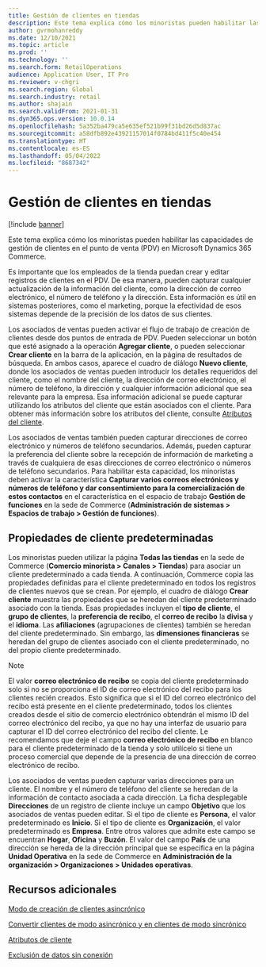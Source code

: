 ```yaml
---
title: Gestión de clientes en tiendas
description: Este tema explica cómo los minoristas pueden habilitar las capacidades de gestión de clientes en el punto de venta (PDV) en Microsoft Dynamics 365 Commerce.
author: gvrmohanreddy
ms.date: 12/10/2021
ms.topic: article
ms.prod: ''
ms.technology: ''
ms.search.form: RetailOperations
audience: Application User, IT Pro
ms.reviewer: v-chgri
ms.search.region: Global
ms.search.industry: retail
ms.author: shajain
ms.search.validFrom: 2021-01-31
ms.dyn365.ops.version: 10.0.14
ms.openlocfilehash: 5a352ba479ca5e635ef521b99f31bd26d5d837ac
ms.sourcegitcommit: a58dfb892e43921157014f0784bd411f5c40e454
ms.translationtype: HT
ms.contentlocale: es-ES
ms.lasthandoff: 05/04/2022
ms.locfileid: "8687342"
---
```

# <a name="customer-management-in-stores"></a>Gestión de clientes en tiendas

[!include [banner](includes/banner.md)]

Este tema explica cómo los minoristas pueden habilitar las capacidades de gestión de clientes en el punto de venta (PDV) en Microsoft Dynamics 365 Commerce.

Es importante que los empleados de la tienda puedan crear y editar registros de clientes en el PDV. De esa manera, pueden capturar cualquier actualización de la información del cliente, como la dirección de correo electrónico, el número de teléfono y la dirección. Esta información es útil en sistemas posteriores, como el marketing, porque la efectividad de esos sistemas depende de la precisión de los datos de sus clientes.

Los asociados de ventas pueden activar el flujo de trabajo de creación de clientes desde dos puntos de entrada de PDV. Pueden seleccionar un botón que esté asignado a la operación **Agregar cliente**, o pueden seleccionar **Crear cliente** en la barra de la aplicación, en la página de resultados de búsqueda. En ambos casos, aparece el cuadro de diálogo **Nuevo cliente**, donde los asociados de ventas pueden introducir los detalles requeridos del cliente, como el nombre del cliente, la dirección de correo electrónico, el número de teléfono, la dirección y cualquier información adicional que sea relevante para la empresa. Esa información adicional se puede capturar utilizando los atributos del cliente que están asociados con el cliente. Para obtener más información sobre los atributos del cliente, consulte [Atributos del cliente](dev-itpro/customer-attributes.md).

Los asociados de ventas también pueden capturar direcciones de correo electrónico y números de teléfono secundarios. Además, pueden capturar la preferencia del cliente sobre la recepción de información de marketing a través de cualquiera de esas direcciones de correo electrónico o números de teléfono secundarios. Para habilitar esta capacidad, los minoristas deben activar la característica **Capturar varios correos electrónicos y números de teléfono y dar consentimiento para la comercialización de estos contactos** en el característica en el espacio de trabajo **Gestión de funciones** en la sede de Commerce (**Administración de sistemas \> Espacios de trabajo \> Gestión de funciones**).

## <a name="default-customer-properties"></a>Propiedades de cliente predeterminadas

Los minoristas pueden utilizar la página **Todas las tiendas** en la sede de Commerce (**Comercio minorista \> Canales \> Tiendas**) para asociar un cliente predeterminado a cada tienda. A continuación, Commerce copia las propiedades definidas para el cliente predeterminado en todos los registros de clientes nuevos que se crean. Por ejemplo, el cuadro de diálogo **Crear cliente** muestra las propiedades que se heredan del cliente predeterminado asociado con la tienda. Esas propiedades incluyen el **tipo de cliente**, el **grupo de clientes**, la **preferencia de recibo**, el **correo de recibo** la **divisa** y el **idioma**. Las **afiliaciones** (agrupaciones de clientes) también se heredan del cliente predeterminado. Sin embargo, las **dimensiones financieras** se heredan del grupo de clientes asociado con el cliente predeterminado, no del propio cliente predeterminado.

> [!NOTE]
> El valor **correo electrónico de recibo** se copia del cliente predeterminado solo si no se proporciona el ID de correo electrónico del recibo para los clientes recién creados. Esto significa que si el ID del correo electrónico del recibo está presente en el cliente predeterminado, todos los clientes creados desde el sitio de comercio electrónico obtendrán el mismo ID del correo electrónico del recibo, ya que no hay una interfaz de usuario para capturar el ID del correo electrónico del recibo del cliente. Le recomendamos que deje el campo **correo electrónico de recibo** en blanco para el cliente predeterminado de la tienda y solo utilícelo si tiene un proceso comercial que depende de la presencia de una dirección de correo electrónico de recibo. 

Los asociados de ventas pueden capturar varias direcciones para un cliente. El nombre y el número de teléfono del cliente se heredan de la información de contacto asociada a cada dirección. La ficha desplegable **Direcciones** de un registro de cliente incluye un campo **Objetivo** que los asociados de ventas pueden editar. Si el tipo de cliente es **Persona**, el valor predeterminado es **Inicio**. Si el tipo de cliente es **Organización**, el valor predeterminado es **Empresa**. Entre otros valores que admite este campo se encuentran **Hogar**, **Oficina** y **Buzón**. El valor del campo **País** de una dirección se hereda de la dirección principal que se especifica en la página **Unidad Operativa** en la sede de Commerce en **Administración de la organización \> Organizaciones \> Unidades operativas**.



## <a name="additional-resources"></a>Recursos adicionales

[Modo de creación de clientes asincrónico](async-customer-mode.md)

[Convertir clientes de modo asincrónico y en clientes de modo sincrónico](convert-async-to-sync.md)

[Atributos de cliente](dev-itpro/customer-attributes.md)

[Exclusión de datos sin conexión](dev-itpro/implementation-considerations-cdx.md#offline-data-exclusion)
